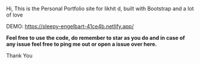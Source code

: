 Hi, This is the Personal Portfolio site for likhit d, built with Bootstrap and a lot of love

DEMO: https://sleepy-engelbart-41ce4b.netlify.app/

**Feel free to use the code, do remember to star as you do and in case of any issue feel free to ping me out or open a issue over here.**

Thank You
